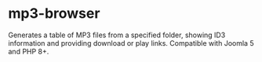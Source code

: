 # mp3-browser
Generates a table of MP3 files from a specified folder, showing ID3 information and providing download or play links. Compatible with Joomla 5 and PHP 8+.
